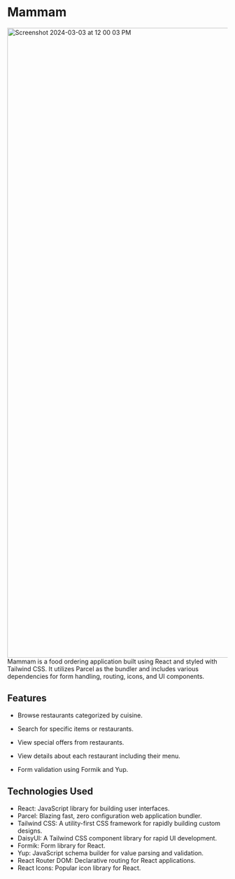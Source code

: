 
# Mammam
<img width="1440" alt="Screenshot 2024-03-03 at 12 00 03 PM" src="https://github.com/thafsi-pv/mammam-foods/assets/22377348/5a9fa9b4-6c48-411d-9065-d62dcc362458">
Mammam is a food ordering application built using React and styled with Tailwind CSS. It utilizes Parcel as the bundler and includes various dependencies for form handling, routing, icons, and UI components.

## Features

- Browse restaurants categorized by cuisine.

- Search for specific items or restaurants.
- View special offers from restaurants.
- View details about each restaurant including their menu.
- Form validation using Formik and Yup.

## Technologies Used

- React: JavaScript library for building user interfaces.
- Parcel: Blazing fast, zero configuration web application bundler.
- Tailwind CSS: A utility-first CSS framework for rapidly building custom designs.
- DaisyUI: A Tailwind CSS component library for rapid UI development.
- Formik: Form library for React.
- Yup: JavaScript schema builder for value parsing and validation.
- React Router DOM: Declarative routing for React applications.
- React Icons: Popular icon library for React.


